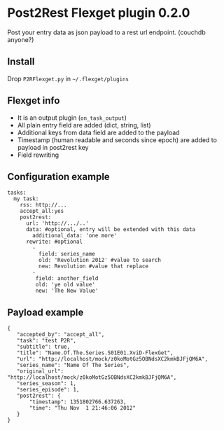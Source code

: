 Post2Rest Flexget plugin 0.2.0
================================
Post your entry data as json payload to a rest url endpoint. (couchdb anyone?)

Install
-------
Drop `P2RFlexget.py` in `~/.flexget/plugins`

Flexget info
------------
- It is an output plugin (`on_task_output`)
- All plain entry field are added (dict, string, list)
- Additional keys from data field are added to the payload
- Timestamp (human readable and seconds since epoch) are added to payload in post2rest key
- Field rewriting

Configuration example
---------------------
```
tasks:
  my task:
    rss: http://...
    accept_all:yes
    post2rest:
      url: 'http://.../..'
      data: #optional, entry will be extended with this data
        additional_data: 'one more'
      rewrite: #optional
        -
          field: series_name
          old: 'Revolution 2012' #value to search
          new: Revolution #value that replace
        -
         field: another_field
         old: 'ye old value'
         new: 'The New Value'
```

Payload example
---------------
```
{
   "accepted_by": "accept_all",
   "task": "test P2R",
   "subtitle": true,
   "title": "Name.Of.The.Series.S01E01.XviD-FlexGet",
   "url": "http://localhost/mock/z0koMotGz5OBNdsXC2kmkBJFjQM6A",
   "series_name": "Name Of The Series",
   "original_url": "http://localhost/mock/z0koMotGz5OBNdsXC2kmkBJFjQM6A",
   "series_season": 1,
   "series_episode": 1,
   "post2rest": {
       "timestamp": 1351802766.637263,
       "time": "Thu Nov  1 21:46:06 2012"
   }
}
```

